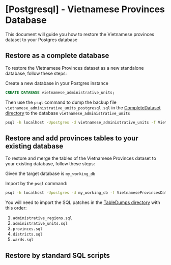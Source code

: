 # [Postgresql] - Vietnamese Provinces Database

This document will guide you how to restore the Vietnamese provinces dataset to your Postgres database

## Restore as a complete database

To restore the Vietnamese Provinces dataset as a new standalone database, follow these steps:

Create a new database in your Postgres instance

```sql
CREATE DATABASE vietnamese_administrative_units;
```

Then use the `psql` command to dump the backup file `vietnamese_administrative_units_postgresql.sql` in the [CompleteDataset directory](CompleteDataset) to the database `vietnamese_administrative_units`

```bash
psql -h localhost -Upostgres -d vietnamese_administrative_units -f VietnameseProvincesDatabase/postgresql/CompleteDataset/vietnamese_administrative_units_postgresql.sql
```

## Restore and add provinces tables to your existing database

To restore and merge the tables of the Vietnamese Provinces dataset to your existing database, follow these steps:

Given the target database is `my_working_db`

Import by the `psql` command:

```bash
psql -h localhost -Upostgres -d my_working_db -f VietnameseProvincesDatabase/postgresql/TableDumps/administrative_regions.sql
```

You will need to import the SQL patches in the [TableDumps directory](TableDumps) with this order:  

1. `administrative_regions.sql`
2. `administrative_units.sql`
3. `provinces.sql`
4. `districts.sql`
5. `wards.sql`

## Restore by standard SQL scripts

